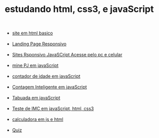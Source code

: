 <br>
<h1>estudando html, css3, e javaScript</h1>

<br>

<nav className={stylos.nav}>

<ul>

<li>
<a  href="https://GabrielErick1.github.io/estudo/htmlsite/siteteste/">site em html basico</a>
</li>

<br>
<li>
<a href="https://GabrielErick1.github.io/estudo/htmlsite/site/">Landing Page Responsivo</a>
</li>
<br>
<li>
<a href="https://GabrielErick1.github.io/estudo/htmlsite/sitenv/">Sites Rsponsivo JavaSCript Acesse pelo pc e celular</a>
</li>
<br>
<li>
<a href="https://GabrielErick1.github.io/estudo/javaScript/projeto/">mine PJ em javaScript</a>
</li>

<br>

<li>
<a href="https://GabrielErick1.github.io/estudo/javaScript/projeto1/">contador de idade em javaScript</a>
</li>

<br>

<li>
<a href="https://GabrielErick1.github.io/estudo/javaScript/projeto2/">Contagem Inteligente em javaScript</a>
</li>

<br>

<li>
<a href="https://GabrielErick1.github.io/estudo/javaScript/projeto3/">Tabuada em javaScript</a>
</li>
<br>
<li>
<a href="https://GabrielErick1.github.io/estudo/javaScript/testedeobsidade/">Teste de IMC em javaScript, html, css3</a>
</li>
<br>
<li>
<a href="https://GabrielErick1.github.io/estudo/javaScript/calculadora/">calculadora em js e html</a>
</li>
<br>
<li>
<a href="https://GabrielErick1.github.io/estudo/quiz/">Quiz</a>
</li>
</ul>
</nav>